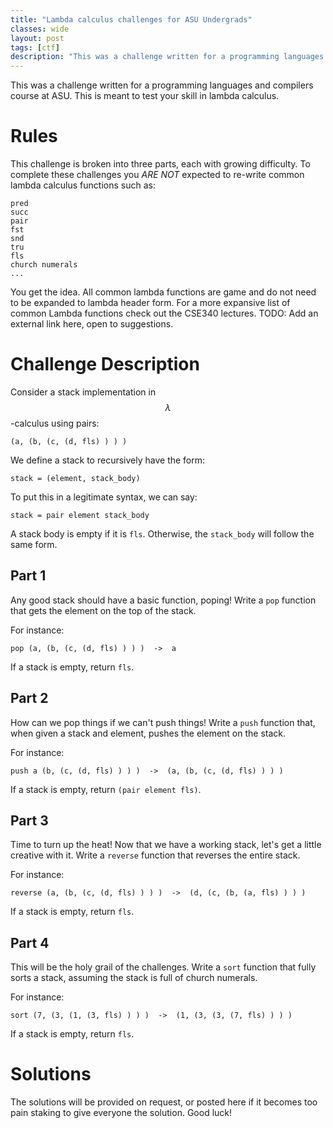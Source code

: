 ```yaml
---
title: "Lambda calculus challenges for ASU Undergrads"
classes: wide 
layout: post
tags: [ctf]
description: "This was a challenge written for a programming languages and compilers course at ASU. This is meant to test your skill in lambda calculus."
---
```


This was a challenge written for a programming languages and compilers course at ASU. This is meant to test your skill in lambda calculus.

<!--more-->

# Rules
This challenge is broken into three parts, each with growing difficulty. To
complete these challenges you *ARE NOT* expected to re-write common lambda
calculus functions such as:
```
pred
succ
pair
fst
snd
tru
fls
church numerals 
...
```
You get the idea. All common lambda functions are game and do not need to be
expanded to lambda header form. For a more expansive list of common Lambda
functions check out the CSE340 lectures. TODO: Add an external link here, open
to suggestions.

# Challenge Description
Consider a stack implementation in $$ \lambda $$-calculus using pairs:
```
(a, (b, (c, (d, fls) ) ) )  
```
We define a stack to recursively have the form:
```
stack = (element, stack_body)
```
To put this in a legitimate syntax, we can say:
```
stack = pair element stack_body
```

A stack body is empty if it is `fls`. Otherwise, the `stack_body` will follow
the same form. 


## Part 1
Any good stack should have a basic function, poping! Write a `pop` function that
gets the element on the top of the stack. 

For instance:
```
pop (a, (b, (c, (d, fls) ) ) )	->	a
``` 

If a stack is empty, return `fls`. 


## Part 2 
How can we pop things if we can't push things! Write a `push` function that,
when given a stack and element, pushes the element on the stack. 

For instance:
```
push a (b, (c, (d, fls) ) ) )  ->  (a, (b, (c, (d, fls) ) ) ) 
``` 

If a stack is empty, return `(pair element fls)`.


## Part 3
Time to turn up the heat! Now that we have a working stack, let's get a little
creative with it. Write a `reverse` function that reverses the entire stack.

For instance:
```
reverse (a, (b, (c, (d, fls) ) ) )	->	(d, (c, (b, (a, fls) ) ) )
```

If a stack is empty, return `fls`. 

 
## Part 4
This will be the holy grail of the challenges. Write a `sort` function that
fully sorts a stack, assuming the stack is full of church numerals. 

For instance:
```
sort (7, (3, (1, (3, fls) ) ) )	 ->	 (1, (3, (3, (7, fls) ) ) )
```

If a stack is empty, return `fls`. 


# Solutions
The solutions will be provided on request, or posted here if it becomes too pain
staking to give everyone the solution. Good luck!

